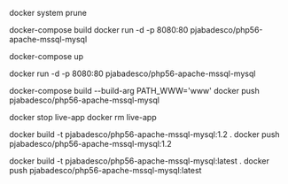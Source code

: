 docker system prune

docker-compose build
docker run -d -p 8080:80 pjabadesco/php56-apache-mssql-mysql

docker-compose up

docker run -d -p 8080:80 pjabadesco/php56-apache-mssql-mysql

docker-compose build --build-arg PATH_WWW='www'
docker push pjabadesco/php56-apache-mssql-mysql

docker stop live-app
docker rm live-app

docker build -t pjabadesco/php56-apache-mssql-mysql:1.2 .
docker push pjabadesco/php56-apache-mssql-mysql:1.2

docker build -t pjabadesco/php56-apache-mssql-mysql:latest .
docker push pjabadesco/php56-apache-mssql-mysql:latest
